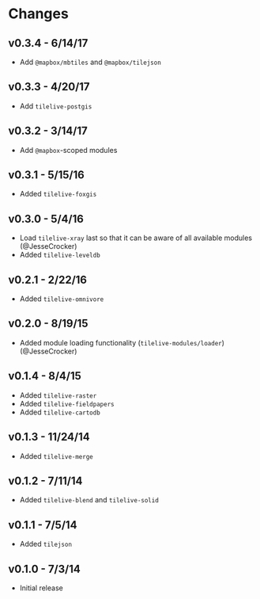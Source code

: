 # Changes

## v0.3.4 - 6/14/17

* Add `@mapbox/mbtiles` and `@mapbox/tilejson`

## v0.3.3 - 4/20/17

* Add `tilelive-postgis`

## v0.3.2 - 3/14/17

* Add `@mapbox`-scoped modules

## v0.3.1 - 5/15/16

* Added `tilelive-foxgis`

## v0.3.0 - 5/4/16

* Load `tilelive-xray` last so that it can be aware of all available modules (@JesseCrocker)
* Added `tilelive-leveldb`

## v0.2.1 - 2/22/16

* Added `tilelive-omnivore`

## v0.2.0 - 8/19/15

* Added module loading functionality (`tilelive-modules/loader`) (@JesseCrocker)

## v0.1.4 - 8/4/15

* Added `tilelive-raster`
* Added `tilelive-fieldpapers`
* Added `tilelive-cartodb`

## v0.1.3 - 11/24/14

* Added `tilelive-merge`

## v0.1.2 - 7/11/14

* Added `tilelive-blend` and `tilelive-solid`

## v0.1.1 - 7/5/14

* Added `tilejson`

## v0.1.0 - 7/3/14

* Initial release
